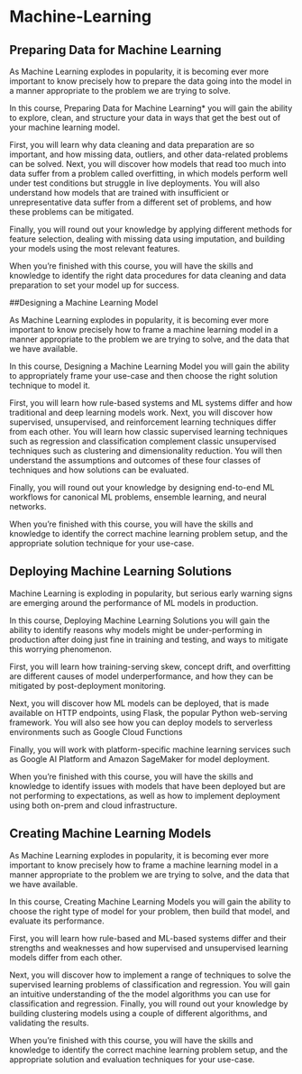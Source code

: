 # Machine-Learning

## Preparing Data for Machine Learning
As Machine Learning explodes in popularity, it is becoming ever more important to know precisely how to prepare the data going into the model in a manner appropriate to the problem we are trying to solve.

In this course, Preparing Data for Machine Learning* you will gain the ability to explore, clean, and structure your data in ways that get the best out of your machine learning model.

First, you will learn why data cleaning and data preparation are so important, and how missing data, outliers, and other data-related problems can be solved. Next, you will discover how models that read too much into data suffer from a problem called overfitting, in which models perform well under test conditions but struggle in live deployments. You will also understand how models that are trained with insufficient or unrepresentative data suffer from a different set of problems, and how these problems can be mitigated.

Finally, you will round out your knowledge by applying different methods for feature selection, dealing with missing data using imputation, and building your models using the most relevant features.

When you’re finished with this course, you will have the skills and knowledge to identify the right data procedures for data cleaning and data preparation to set your model up for success.

##Designing a Machine Learning Model


As Machine Learning explodes in popularity, it is becoming ever more important to know precisely how to frame a machine learning model in a manner appropriate to the problem we are trying to solve, and the data that we have available.

In this course, Designing a Machine Learning Model you will gain the ability to appropriately frame your use-case and then choose the right solution technique to model it.

First, you will learn how rule-based systems and ML systems differ and how traditional and deep learning models work. Next, you will discover how supervised, unsupervised, and reinforcement learning techniques differ from each other. You will learn how classic supervised learning techniques such as regression and classification complement classic unsupervised techniques such as clustering and dimensionality reduction. You will then understand the assumptions and outcomes of these four classes of techniques and how solutions can be evaluated.

Finally, you will round out your knowledge by designing end-to-end ML workflows for canonical ML problems, ensemble learning, and neural networks.

When you’re finished with this course, you will have the skills and knowledge to identify the correct machine learning problem setup, and the appropriate solution technique for your use-case.

## Deploying Machine Learning Solutions
Machine Learning is exploding in popularity, but serious early warning signs are emerging around the performance of ML models in production.

In this course, Deploying Machine Learning Solutions you will gain the ability to identify reasons why models might be under-performing in production after doing just fine in training and testing, and ways to mitigate this worrying phenomenon.

First, you will learn how training-serving skew, concept drift, and overfitting are different causes of model underperformance, and how they can be mitigated by post-deployment monitoring.

Next, you will discover how ML models can be deployed, that is made available on HTTP endpoints, using Flask, the popular Python web-serving framework. You will also see how you can deploy models to serverless environments such as Google Cloud Functions

Finally, you will work with platform-specific machine learning services such as Google AI Platform and Amazon SageMaker for model deployment.

When you’re finished with this course, you will have the skills and knowledge to identify issues with models that have been deployed but are not performing to expectations, as well as how to implement deployment using both on-prem and cloud infrastructure.

## Creating Machine Learning Models

As Machine Learning explodes in popularity, it is becoming ever more important to know precisely how to frame a machine learning model in a manner appropriate to the problem we are trying to solve, and the data that we have available.

In this course, Creating Machine Learning Models you will gain the ability to choose the right type of model for your problem, then build that model, and evaluate its performance.

First, you will learn how rule-based and ML-based systems differ and their strengths and weaknesses and how supervised and unsupervised learning models differ from each other.

Next, you will discover how to implement a range of techniques to solve the supervised learning problems of classification and regression. You will gain an intuitive understanding of the the model algorithms you can use for classification and regression. Finally, you will round out your knowledge by building clustering models using a couple of different algorithms, and validating the results.

When you’re finished with this course, you will have the skills and knowledge to identify the correct machine learning problem setup, and the appropriate solution and evaluation techniques for your use-case.
